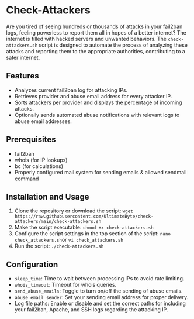 # Check-Attackers

Are you tired of seeing hundreds or thousands of attacks in your fail2ban logs, feeling powerless to report them all in hopes of a better internet? The internet is filled with hacked servers and unwanted behaviors. The `check-attackers.sh` script is designed to automate the process of analyzing these attacks and reporting them to the appropriate authorities, contributing to a safer internet.

## Features

- Analyzes current fail2ban log for attacking IPs.
- Retrieves provider and abuse email address for every attacker IP.
- Sorts attackers per provider and displays the percentage of incoming attacks.
- Optionally sends automated abuse notifications with relevant logs to abuse email addresses.

## Prerequisites

- fail2ban
- whois (for IP lookups)
- bc (for calculations)
- Properly configured mail system for sending emails & allowed sendmail command

## Installation and Usage

1. Clone the repository or download the script: `wget https://raw.githubusercontent.com/UltimateByte/check-attackers/main/check-attackers.sh`
2. Make the script executable: `chmod +x check-attackers.sh`
3. Configure the script settings in the top section of the script: `nano check_attackers.sh`or `vi check_attackers.sh`
4. Run the script: `./check-attackers.sh`

## Configuration

- `sleep_time`: Time to wait between processing IPs to avoid rate limiting.
- `whois_timeout`: Timeout for whois queries.
- `send_abuse_emails`: Toggle to turn on/off the sending of abuse emails.
- `abuse_email_sender`: Set your sending email address for proper delivery.
- Log file paths: Enable or disable and set the correct paths for including your fail2ban, Apache, and SSH logs regarding the attacking IP.
